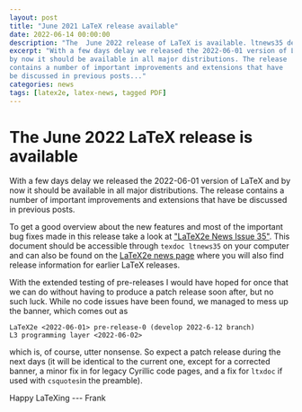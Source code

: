 ```yaml
---
layout: post
title: "June 2021 LaTeX release available"
date: 2022-06-14 00:00:00
description: "The  June 2022 release of LaTeX is available. ltnews35 describes updates and changes made in the new LaTeX release."
excerpt: "With a few days delay we released the 2022-06-01 version of LaTeX and
by now it should be available in all major distributions. The release
contains a number of important improvements and extensions that have
be discussed in previous posts..."
categories: news
tags: [latex2e, latex-news, tagged PDF]
---
```


# The June 2022 LaTeX release is available

With a few days delay we released the 2022-06-01 version of LaTeX and
by now it should be available in all major distributions. The release
contains a number of important improvements and extensions that have
be discussed in previous posts.

To get a good overview about the new features and most of the
important bug fixes made in this release take a look at <a
href="{{site.baseurl}}/news/latex2e-news/ltnews35.pdf" target="_blank"
onclick="vgwPixelCall('349962df3c4b42a7a64e729501dc2d7e');">"LaTeX2e
News Issue 35"</a>. This document should be accessible through `texdoc
ltnews35` on your computer and can also be found on the [LaTeX2e news
page]({{site.baseurl}}/news/latex2e-news/) where you will also find
release information for earlier LaTeX releases.

With the extended testing of pre-releases I would have hoped for once that we can do without having to produce a patch release soon after, but no such luck. While no code issues have been found, we managed to mess up the banner, which comes out as
```
LaTeX2e <2022-06-01> pre-release-0 (develop 2022-6-12 branch)
L3 programming layer <2022-06-02>
```
which is, of course, utter nonsense.  So expect a patch release during the next days (it will be identical to the current one, except for a corrected banner, a minor fix in for legacy Cyrillic code pages, and a fix for `ltxdoc` if used with `csquotes`in the preamble).

Happy LaTeXing
--- Frank




